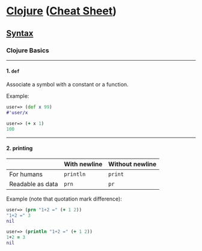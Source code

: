 
# <a href="./README.md">Clojure</a> (<a href="https://clojure.org/api/cheatsheet">Cheat Sheet</a>)

## <a href="./Syntax.md">Syntax</a>

### Clojure Basics

<hr>

#### 1. ```def```

Associate a symbol with a constant or a function.

Example:
```Clojure
user=> (def x 99)
#'user/x

user=> (+ x 1)
100
```

<hr>

#### 2. printing

&nbsp; | With newline | Without newline
--- | --- | ---
For humans | ```println``` | ```print```
Readable as data | ```prn``` | ```pr```

Example (note that quotation mark difference):
```Clojure
user=> (prn "1+2 =" (+ 1 2))
"1+2 =" 3
nil

user=> (println "1+2 =" (+ 1 2))
1+2 = 3
nil
```
